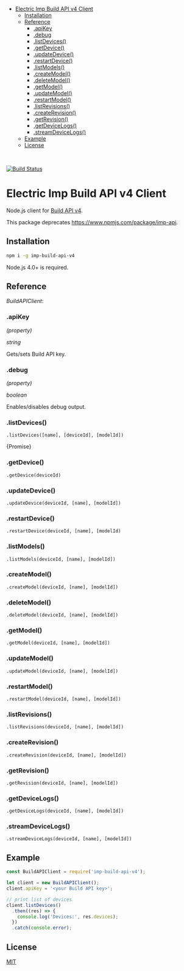 <!-- START doctoc generated TOC please keep comment here to allow auto update -->
<!-- DON'T EDIT THIS SECTION, INSTEAD RE-RUN doctoc TO UPDATE -->


- [Electric Imp Build API v4 Client](#electric-imp-build-api-v4-client)
  - [Installation](#installation)
  - [Reference](#reference)
    - [.apiKey](#apikey)
    - [.debug](#debug)
    - [.listDevices()](#listdevices)
    - [.getDevice()](#getdevice)
    - [.updateDevice()](#updatedevice)
    - [.restartDevice()](#restartdevice)
    - [.listModels()](#listmodels)
    - [.createModel()](#createmodel)
    - [.deleteModel()](#deletemodel)
    - [.getModel()](#getmodel)
    - [.updateModel()](#updatemodel)
    - [.restartModel()](#restartmodel)
    - [.listRevisions()](#listrevisions)
    - [.createRevision()](#createrevision)
    - [.getRevision()](#getrevision)
    - [.getDeviceLogs()](#getdevicelogs)
    - [.streamDeviceLogs()](#streamdevicelogs)
  - [Example](#example)
  - [License](#license)

<!-- END doctoc generated TOC please keep comment here to allow auto update -->

<br />

[![Build Status](https://travis-ci.org/electricimp/imp-build-api-v4.svg?branch=master)](https://travis-ci.org/electricimp/imp-build-api-v4)

# Electric Imp Build API v4 Client

Node.js client for [Build API v4](https://electricimp.com/docs/buildapi/).

This package deprecates https://www.npmjs.com/package/imp-api.

## Installation

```bash
npm i -g imp-build-api-v4
```

Node.js 4.0+ is required.

## Reference

_BuildAPIClient_:

### .apiKey

_(property)_

_string_

Gets/sets Build API key.

### .debug

_(property)_

_boolean_

Enables/disables debug output.

### .listDevices()

`.listDevices([name], [deviceId], [modelId])`

{Promise}

### .getDevice()

`.getDevice(deviceId)`

### .updateDevice()

`.updateDevice(deviceId, [name], [modelId])`

### .restartDevice()

`.restartDevice(deviceId, [name], [modelId)`

### .listModels()

`.listModels(deviceId, [name], [modelId])`

### .createModel()

`.createModel(deviceId, [name], [modelId])`

### .deleteModel()

`.deleteModel(deviceId, [name], [modelId])`

### .getModel()

`.getModel(deviceId, [name], [modelId])`

### .updateModel()

`.updateModel(deviceId, [name], [modelId])`

### .restartModel()

`.restartModel(deviceId, [name], [modelId])`

### .listRevisions()

`.listRevisions(deviceId, [name], [modelId])`

### .createRevision()

`.createRevision(deviceId, [name], [modelId])`

### .getRevision()

`.getRevision(deviceId, [name], [modelId])`

### .getDeviceLogs()

`.getDeviceLogs(deviceId, [name], [modelId])`

### .streamDeviceLogs()

`.streamDeviceLogs(deviceId, [name], [modelId])`

## Example

```js
const BuildAPIClient = require('imp-build-api-v4');

let client = new BuildAPIClient();
client.apiKey = '<your Build API key>';

// print list of devices
client.listDevices()
  .then((res) => {
    console.log('Devices:', res.devices);
  })
  .catch(console.error);
```

## License

[MIT](./LICENSE)
